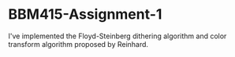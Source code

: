 # BBM415-Assignment-1
I've implemented the Floyd-Steinberg dithering algorithm and color transform algorithm proposed by Reinhard.
